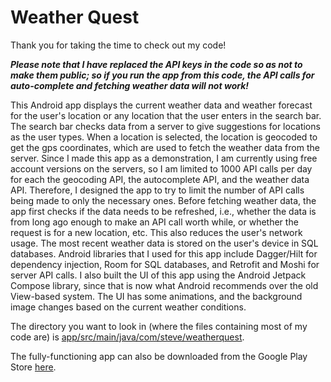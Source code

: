 # Weather Quest

Thank you for taking the time to check out my code!

***Please note that I have replaced the API keys in the code so as not to make them public; so if you run the app from this code, the API calls for auto-complete and fetching weather data will not work!***


This Android app displays the current weather data and weather forecast for the user's location or any location that the user enters in the search bar. The search bar checks data from a server to give suggestions for locations as the user types. When a location is selected, the location is geocoded to get the gps coordinates, which are used to fetch the weather data from the server. Since I made this app as a demonstration, I am currently using free account versions on the servers, so I am limited to 1000 API calls per day for each the geocoding API, the autocomplete API, and the weather data API. Therefore, I designed the app to try to limit the number of API calls being made to only the necessary ones. Before fetching weather data, the app first checks if the data needs to be refreshed, i.e., whether the data is from long ago enough to make an API call worth while, or whether the request is for a new location, etc. This also reduces the user's network usage. The most recent weather data is stored on the user's device in SQL databases. Android libraries that I used for this app include Dagger/Hilt for dependency injection, Room for SQL databases, and Retrofit and Moshi for server API calls. I also built the UI of this app using the Android Jetpack Compose library, since that is now what Android recommends over the old View-based system. The UI has some animations, and the background image changes based on the current weather conditions.

The directory you want to look in (where the files containing most of my code are) is [app/src/main/java/com/steve/weatherquest](app/src/main/java/com/steve/weatherquest).

 The fully-functioning app can also be downloaded from the Google Play Store [here](https://play.google.com/store/apps/details?id=com.steve.weatherquest).

